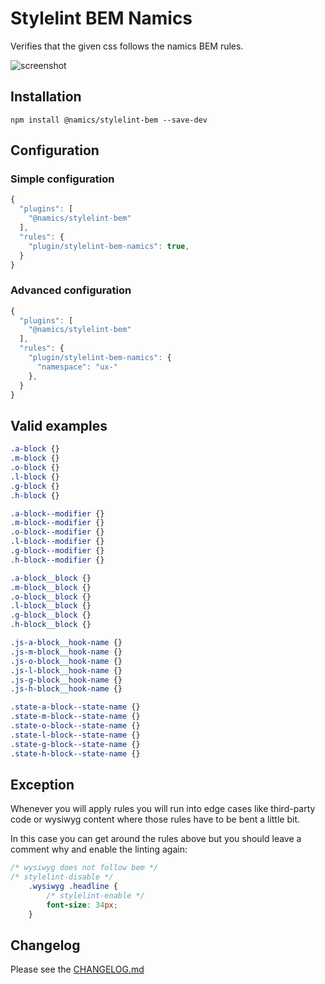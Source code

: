 # Stylelint BEM Namics

Verifies that the given css follows the namics BEM rules.

![screenshot](https://raw.githubusercontent.com/namics/stylelint-bem-namics/master/example.png)

## Installation

```
npm install @namics/stylelint-bem --save-dev
```

## Configuration

### Simple configuration
```js
{
  "plugins": [
    "@namics/stylelint-bem"
  ],
  "rules": {
    "plugin/stylelint-bem-namics": true,
  }
}
```  

### Advanced configuration
```js
{
  "plugins": [
    "@namics/stylelint-bem"
  ],
  "rules": {
    "plugin/stylelint-bem-namics": {
      "namespace": "ux-"
    },
  }
}
```  

## Valid examples

```css
.a-block {}
.m-block {}
.o-block {}
.l-block {}
.g-block {}
.h-block {}

.a-block--modifier {}
.m-block--modifier {}
.o-block--modifier {}
.l-block--modifier {}
.g-block--modifier {}
.h-block--modifier {}

.a-block__block {}
.m-block__block {}
.o-block__block {}
.l-block__block {}
.g-block__block {}
.h-block__block {}

.js-a-block__hook-name {}
.js-m-block__hook-name {}
.js-o-block__hook-name {}
.js-l-block__hook-name {}
.js-g-block__hook-name {}
.js-h-block__hook-name {}

.state-a-block--state-name {}
.state-m-block--state-name {}
.state-o-block--state-name {}
.state-l-block--state-name {}
.state-g-block--state-name {}
.state-h-block--state-name {}
```


## Exception

Whenever you will apply rules you will run into edge cases like third-party code or wysiwyg content where those rules have to be bent a little bit.

In this case you can get around the rules above but you should leave a comment why and enable
the linting again:

```css
/* wysiwyg does not follow bem */
/* stylelint-disable */
    .wysiwyg .headline {
        /* stylelint-enable */
        font-size: 34px;
    }
```

## Changelog

Please see the [CHANGELOG.md](https://github.com/namics/stylelint-bem-namics/blob/master/CHANGELOG.md)
